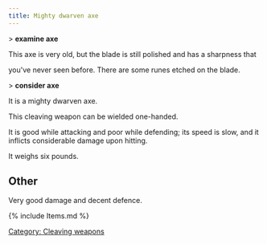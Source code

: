 ```yaml
---
title: Mighty dwarven axe
---
```


\> <b>examine axe</b>

This axe is very old, but the blade is still polished and has a
sharpness that

you've never seen before. There are some runes etched on the blade.

\> <b>consider axe</b>

It is a mighty dwarven axe.

This cleaving weapon can be wielded one-handed.

It is good while attacking and poor while defending; its speed is slow,
and it inflicts considerable damage upon hitting.

It weighs six pounds.

## Other

Very good damage and decent defence.

{% include Items.md %}

[Category: Cleaving weapons](Category:_Cleaving_weapons "wikilink")